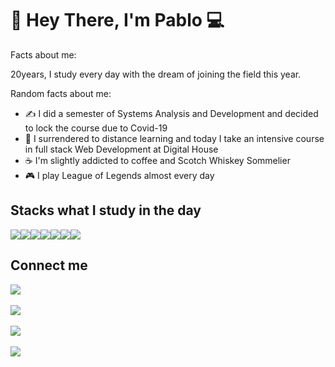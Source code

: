 

### <h1> 👋 Hey There, I'm Pablo  💻</h1>

Facts about me:

20years, I study every day with the dream of joining the field this year.



Random facts about me: 

- ✍️ I did a semester of Systems Analysis and Development and decided to lock the course due to Covid-19
- 🏡 I surrendered to distance learning and today I take an intensive course in full stack Web Development at Digital House
- ☕ I'm slightly addicted to coffee and Scotch Whiskey Sommelier
- 🎮 I play League of Legends almost every day

<h2>Stacks what I study in the day</h2>
<img src="https://img.shields.io/badge/React-20232A?style=for-the-badge&logo=react&logoColor=61DAFB"/><img src="https://img.shields.io/badge/JavaScript-323330?style=for-the-badge&logo=javascript&logoColor=F7DF1E"/><img src="https://img.shields.io/badge/HTML5-E34F26?style=for-the-badge&logo=html5&logoColor=white"/><img src="https://img.shields.io/badge/CSS3-1572B6?style=for-the-badge&logo=css3&logoColor=white"/><img src="https://img.shields.io/badge/MySQL-005C84?style=for-the-badge&logo=mysql&logoColor=white"/><img src="https://img.shields.io/badge/Express.js-000000?style=for-the-badge&logo=express&logoColor=white"/><img src="https://img.shields.io/badge/Node.js-339933?style=for-the-badge&logo=nodedotjs&logoColor=white"/>

<br>

<h2> Connect me </h2>

[<img target="_blank" src="https://img.shields.io/badge/twitter-%231DA1F2.svg?&style=for-the-badge&logo=twitter&logoColor=white" />](https://twitter.com/Koji1lol) <br><br>
[<img target="_blank" src="https://img.shields.io/badge/linkedin-%230077B5.svg?&style=for-the-badge&logo=linkedin&logoColor=white" />](https://www.linkedin.com/in/pabl0reis/) <br><br>
[<img target="_blank" src = "https://img.shields.io/badge/instagram-%23E4405F.svg?&style=for-the-badge&logo=instagram&logoColor=white">](https://www.instagram.com/koji1lol/) <br><br>
[<img target="_blank" src = "https://img.shields.io/badge/facebook-%231877F2.svg?&style=for-the-badge&logo=facebook&logoColor=white">](https://www.facebook.com/pabl0reis)

